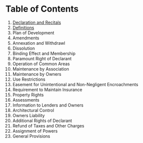 # Table of Contents

1. <a href="sections/1-recitals.html">Declaration and Recitals</a>
2. <a href="sections/2-definitions.html">Definitions</a>
3. Plan of Development
4. Amendments
5. Annexation and Withdrawl
6. Dissolution
7. Binding Effect and Membership
8. Paramount Right of Declarant
9. Operation of Common Areas
10. Maintenance by Association
11. Maintenance by Owners
12. Use Restrictions
13. Easement for Unintentional and Non-Negligent Encroachments
14. Requirement to Maintain Insurance
15. Property Rights
16. Assessments
17. Information to Lenders and Owners
18. Architectural Control
19. Owners Liability
20. Additional Rights of Declarant
21. Refund of Taxes and Other Charges
22. Assignment of Powers
23. General Provisions